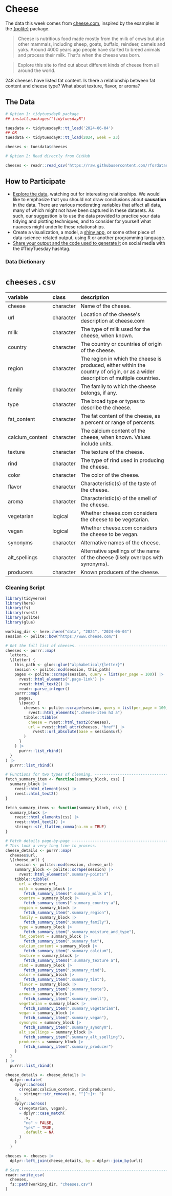 # Cheese

The data this week comes from [cheese.com](https://cheese.com), inspired by the examples in the [{polite}](https://dmi3kno.github.io/polite/) package.

> Cheese is nutritious food made mostly from the milk of cows but also other mammals, including sheep, goats, buffalo, reindeer, camels and yaks. Around 4000 years ago people have started to breed animals and process their milk. That's when the cheese was born.

> Explore this site to find out about different kinds of cheese from all around the world.

248 cheeses have listed fat content. 
Is there a relationship between fat content and cheese type?
What about texture, flavor, or aroma?

## The Data

```r
# Option 1: tidytuesdayR package 
## install.packages("tidytuesdayR")

tuesdata <- tidytuesdayR::tt_load('2024-06-04')
## OR
tuesdata <- tidytuesdayR::tt_load(2024, week = 23)

cheeses <- tuesdata$cheeses

# Option 2: Read directly from GitHub

cheeses <- readr::read_csv('https://raw.githubusercontent.com/rfordatascience/tidytuesday/main/data/2024/2024-06-04/cheeses.csv')
```

## How to Participate

- [Explore the data](https://r4ds.hadley.nz/), watching out for interesting relationships. We would like to emphasize that you should not draw conclusions about **causation** in the data. There are various moderating variables that affect all data, many of which might not have been captured in these datasets. As such, our suggestion is to use the data provided to practice your data tidying and plotting techniques, and to consider for yourself what nuances might underlie these relationships.
- Create a visualization, a model, a [shiny app](https://shiny.posit.co/), or some other piece of data-science-related output, using R or another programming language.
- [Share your output and the code used to generate it](../../../sharing.md) on social media with the #TidyTuesday hashtag.

### Data Dictionary

# `cheeses.csv`

|variable        |class     |description     |
|:---------------|:---------|:---------------|
|cheese          |character |Name of the cheese. |
|url             |character |Location of the cheese's description at cheese.com |
|milk            |character |The type of milk used for the cheese, when known. |
|country         |character |The country or countries of origin of the cheese. |
|region          |character |The region in which the cheese is produced, either within the country of origin, or as a wider description of multiple countries. |
|family          |character |The family to which the cheese belongs, if any. |
|type            |character |The broad type or types to describe the cheese. |
|fat_content     |character |The fat content of the cheese, as a percent or range of percents. |
|calcium_content |character |The calcium content of the cheese, when known. Values include units. |
|texture         |character |The texture of the cheese. |
|rind            |character |The type of rind used in producing the cheese. |
|color           |character |The color of the cheese. |
|flavor          |character |Characteristic(s) of the taste of the cheese. |
|aroma           |character |Characteristic(s) of the smell of the cheese. |
|vegetarian      |logical   |Whether cheese.com considers the cheese to be vegetarian. |
|vegan           |logical   |Whether cheese.com considers the cheese to be vegan. |
|synonyms        |character |Alternative names of the cheese. |
|alt_spellings   |character |Alternative spellings of the name of the cheese (likely overlaps with synonyms). |
|producers       |character |Known producers of the cheese. |


### Cleaning Script

```r
library(tidyverse)
library(here)
library(fs)
library(rvest)
library(polite)
library(glue)

working_dir <- here::here("data", "2024", "2024-06-04")
session <- polite::bow("https://www.cheese.com/")

# Get the full list of cheeses. ------------------------------------------------
cheeses <- purrr::map(
  letters,
  \(letter) {
    this_path <- glue::glue("alphabetical/{letter}")
    session <- polite::nod(session, this_path)
    pages <- polite::scrape(session, query = list(per_page = 100)) |>
      rvest::html_elements(".page-link") |>
      rvest::html_text2() |>
      readr::parse_integer()
    purrr::map(
      pages,
      \(page) {
        cheeses <- polite::scrape(session, query = list(per_page = 100, page = page)) |>
          rvest::html_elements(".cheese-item h3 a")
        tibble::tibble(
          cheese = rvest::html_text2(cheeses),
          url = rvest::html_attr(cheeses, "href") |>
            rvest::url_absolute(base = session$url)
        )
      }
    ) |>
      purrr::list_rbind()
  }
) |>
  purrr::list_rbind()

# Functions for two types of cleaning. -----------------------------------------
fetch_summary_item <- function(summary_block, css) {
  summary_block |> 
    rvest::html_element(css) |> 
    rvest::html_text2()
}

fetch_summary_items <- function(summary_block, css) {
  summary_block |> 
    rvest::html_elements(css) |> 
    rvest::html_text2() |> 
    stringr::str_flatten_comma(na.rm = TRUE)
}

# Fetch details page-by-page ---------------------------------------------------
# This took a very long time to process.
cheese_details <- purrr::map(
  cheeses$url,
  \(cheese_url) {
    session <- polite::nod(session, cheese_url)
    summary_block <- polite::scrape(session) |> 
      rvest::html_elements(".summary-points")
    tibble::tibble(
      url = cheese_url,
      milk = summary_block |> 
        fetch_summary_items(".summary_milk a"),
      country = summary_block |>
        fetch_summary_items(".summary_country a"),
      region = summary_block |> 
        fetch_summary_item(".summary_region"),
      family = summary_block |> 
        fetch_summary_item(".summary_family"),
      type = summary_block |> 
        fetch_summary_item(".summary_moisture_and_type"),
      fat_content = summary_block |> 
        fetch_summary_item(".summary_fat"),
      calcium_content = summary_block |> 
        fetch_summary_item(".summary_calcium"),
      texture = summary_block |> 
        fetch_summary_items(".summary_texture a"),
      rind = summary_block |> 
        fetch_summary_item(".summary_rind"),
      color = summary_block |> 
        fetch_summary_item(".summary_tint"),
      flavor = summary_block |> 
        fetch_summary_item(".summary_taste"),
      aroma = summary_block |> 
        fetch_summary_item(".summary_smell"),
      vegetarian = summary_block |> 
        fetch_summary_item(".summary_vegetarian"),
      vegan = summary_block |> 
        fetch_summary_item(".summary_vegan"),
      synonyms = summary_block |> 
        fetch_summary_item(".summary_synonym"),
      alt_spellings = summary_block |> 
        fetch_summary_item(".summary_alt_spelling"),
      producers = summary_block |> 
        fetch_summary_item(".summary_producer")
    )
  }
) |> 
  purrr::list_rbind()

cheese_details <- cheese_details |> 
  dplyr::mutate(
    dplyr::across(
      c(region:calcium_content, rind:producers),
      ~ stringr::str_remove(.x, "^[^:]+: ")
    ),
    dplyr::across(
      c(vegetarian, vegan),
      ~ dplyr::case_match(
        .x,
        "no" ~ FALSE,
        "yes" ~ TRUE,
        .default = NA
      )
    )
  )

cheeses <- cheeses |> 
  dplyr::left_join(cheese_details, by = dplyr::join_by(url))

# Save -------------------------------------------------------------------------
readr::write_csv(
  cheeses,
  fs::path(working_dir, "cheeses.csv")
)
```
